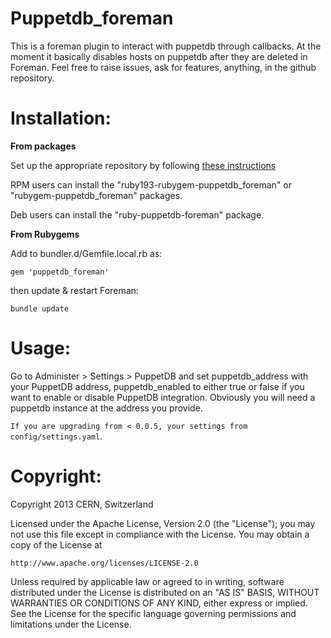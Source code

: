 # Puppetdb\_foreman

This is a foreman plugin to interact with puppetdb through callbacks.
At the moment it basically disables hosts on puppetdb after they are deleted in Foreman.
Feel free to raise issues, ask for features, anything, in the github repository.

# Installation:

**From packages**

Set up the appropriate repository by following [these instructions](http://theforeman.org/manuals/1.5/index.html#3.3InstallFromPackages)

RPM users can install the "ruby193-rubygem-puppetdb_foreman" or "rubygem-puppetdb_foreman" packages.

Deb users can install the "ruby-puppetdb-foreman" package.

**From Rubygems**

Add to bundler.d/Gemfile.local.rb as:

    gem 'puppetdb_foreman'

then update & restart Foreman:

    bundle update


# Usage:

Go to Administer > Settings > PuppetDB and set puppetdb_address with your PuppetDB address, puppetdb_enabled to either true or false if you want to enable or disable PuppetDB integration. Obviously you will need a puppetdb instance at the address you provide.

`If you are upgrading from < 0.0.5, your settings from config/settings.yaml`.

# Copyright:
Copyright 2013 CERN, Switzerland

Licensed under the Apache License, Version 2.0 (the "License");
you may not use this file except in compliance with the License.
You may obtain a copy of the License at

    http://www.apache.org/licenses/LICENSE-2.0

Unless required by applicable law or agreed to in writing, software
distributed under the License is distributed on an "AS IS" BASIS,
WITHOUT WARRANTIES OR CONDITIONS OF ANY KIND, either express or implied.
See the License for the specific language governing permissions and
limitations under the License.



